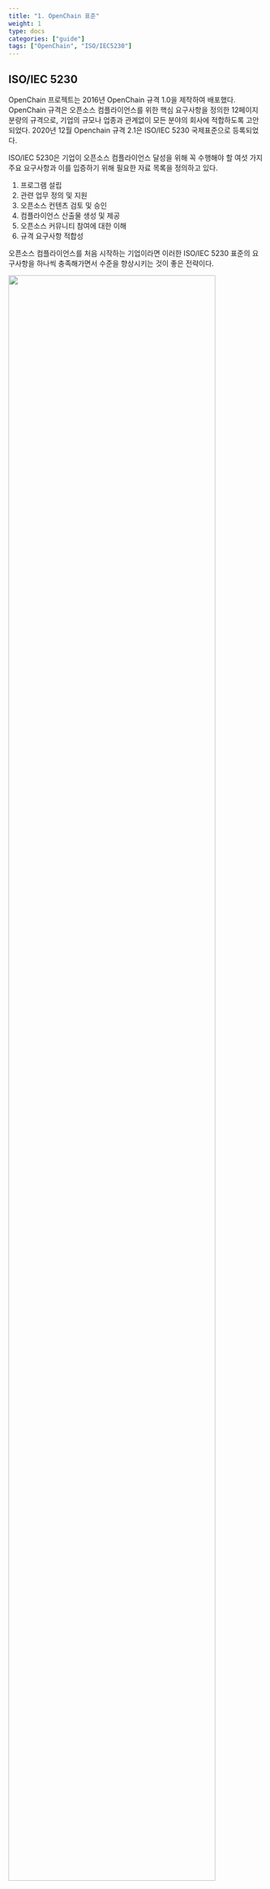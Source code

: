 ```yaml
---
title: "1. OpenChain 표준"
weight: 1
type: docs
categories: ["guide"]
tags: ["OpenChain", "ISO/IEC5230"]
---
```


## ISO/IEC 5230 

OpenChain 프로젝트는 2016년 OpenChain 규격 1.0을 제작하여 배포했다. OpenChain 규격은 오픈소스 컴플라이언스를 위한 핵심 요구사항을 정의한 12페이지 분량의 규격으로, 기업의 규모나 업종과 관계없이 모든 분야의 회사에 적합하도록 고안되었다. 2020년 12월 Openchain 규격 2.1은 ISO/IEC 5230 국제표준으로 등록되었다. 

ISO/IEC 5230은 기업이 오픈소스 컴플라이언스 달성을 위해 꼭 수행해야 할 여섯 가지 주요 요구사항과 이를 입증하기 위해 필요한 자료 목록을 정의하고 있다.

1. 프로그램 설립
2. 관련 업무 정의 및 지원
3. 오픈소스 컨텐츠 검토 및 승인
4. 컴플라이언스 산출물 생성 및 제공
5. 오픈소스 커뮤니티 참여에 대한 이해
6. 규격 요구사항 적합성

오픈소스 컴플라이언스를 처음 시작하는 기업이라면 이러한 ISO/IEC 5230 표준의 요구사항을 하나씩 충족해가면서 수준을 향상시키는 것이 좋은 전략이다.

<div ><span class="image fit">
  <img src="../spec.png" width="90%">
</span></div>

_<center>< https://standards.iso.org/ittf/PubliclyAvailableStandards/c081039_ISO_IEC_5230_2020(E).zip ></center>_

## ISO/IEC 18974

OpenChain 프로젝트는 ISO/IEC 5230에 이어 오픈소스 보안 보증을 위한 규격을 제작하였다. 이 규격은 2023년 말 ISO/IEC 18974로 등록되었다. : https://www.iso.org/standard/86450.html


이들 두 표준 내 각 요구사항의 준수 방법은 ["3장. OpenChain 표준 준수 방법"](../../ii-howtocomply)에서 상세히 다룬다. 
